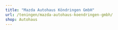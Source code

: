```yaml
---
title: "Mazda Autohaus Köndringen GmbH"
url: /teningen/mazda-autohaus-koendringen-gmbh/
shop: Autohaus
---
```

